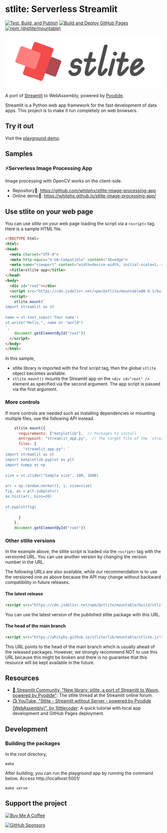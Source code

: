 # stlite: Serverless Streamlit

[![Test, Build, and Publish](https://github.com/whitphx/stlite/actions/workflows/main.yml/badge.svg?branch=main)](https://github.com/whitphx/stlite/actions/workflows/main.yml)
[![Build and Deploy GitHub Pages](https://github.com/whitphx/stlite/actions/workflows/gh-pages.yml/badge.svg)](https://github.com/whitphx/stlite/actions/workflows/gh-pages.yml)
[![npm (@stlite/mountable)](https://img.shields.io/npm/v/@stlite/mountable?label=npm%20%28%40stlite%2Fmountable%29)](https://www.npmjs.com/package/@stlite/mountable)

<img src="./docs/images/logo.svg" style="background: white;" >

A port of [Streamlit](https://streamlit.io/) to WebAssembly, powered by [Pyodide](https://pyodide.org/).

Streamlit is a Python web app framework for the fast development of data apps. This project is to make it run completely on web browsers.

## Try it out

Visit the [playground demo](https://whitphx.github.io/stlite/).

## Samples
### ⚡️Serverless Image Processing App
Image processing with OpenCV works on the client-side.
* Repository📌: https://github.com/whitphx/stlite-image-processing-app
* Online demo🎈: https://whitphx.github.io/stlite-image-processing-app/

## Use stlite on your web page
You can use _stlite_ on your web page loading the script via a `<script>` tag.
Here is a sample HTML file.
```html
<!DOCTYPE html>
<html>
<head>
  <meta charset="UTF-8">
  <meta http-equiv="X-UA-Compatible" content="IE=edge">
  <meta name="viewport" content="width=device-width, initial-scale=1, shrink-to-fit=no">
  <title>stlite app</title>
</head>
<body>
  <div id="root"></div>
  <script src="https://cdn.jsdelivr.net/npm/@stlite/mountable@0.0.1/build/stlite.js"></script>
  <script>
    stlite.mount(`
import streamlit as st

name = st.text_input('Your name')
st.write("Hello,", name or "world")
`,
    document.getElementById("root"))
  </script>
</body>
</html>
```

In this sample,
* stlite library is imported with the first script tag, then the global `stlite` object becomes available.
* `stlite.mount()` mounts the Streamlit app on the `<div id="root" />` element as specified via the second argument. The app script is passed via the first argument.

### More controls

If more controls are needed such as installing dependencies or mounting multiple files, use the following API instead.

```js
    stlite.mount({
      requirements: ["matplotlib"],  // Packages to install
      entrypoint: "streamlit_app.py",  // The target file of the `streamlit run` command
      files: {
        "streamlit_app.py": `
import streamlit as st
import matplotlib.pyplot as plt
import numpy as np

size = st.slider("Sample size", 100, 1000)

arr = np.random.normal(1, 1, size=size)
fig, ax = plt.subplots()
ax.hist(arr, bins=20)

st.pyplot(fig)
`
      }
    },
    document.getElementById("root"))
```

### Other stlite versions
In the example above, the stlite script is loaded via the `<script>` tag with the versioned URL.
You can use another version by changing the version number in the URL.

The following URLs are also available, while our recommendation is to use the versioned one as above because the API may change without backward compatibility in future releases.

#### The latest release
```html
<script src="https://cdn.jsdelivr.net/npm/@stlite/mountable/build/stlite.js"></script>
```
You can use the latest version of the published stlite package with this URL.

#### The head of the main branch
```html
<script src="https://whitphx.github.io/stlite/lib/mountable/stlite.js"></script>
```
This URL points to the head of the main branch which is usually ahead of the released packages. However, we strongly recommend NOT to use this URL because this might be broken and there is no guarantee that this resource will be kept available in the future.

## Resources
* [📖 Streamlit Community, "New library: stlite, a port of Streamlit to Wasm, powered by Pyodide"](https://discuss.streamlit.io/t/new-library-stlite-a-port-of-streamlit-to-wasm-powered-by-pyodide/25556):
  The stlite thread at the Streamlit online forum.
* [📺 YouTube, "Stlite - Streamlit without Server - powered by Pyodide (WebAssembly)", by 1littlecoder](https://youtu.be/VQdktxgbmmg):
  A quick tutorial with local app development and GitHub Pages deployment.

## Development
### Building the packages

In the root directory,
```shell
make
```

After building, you can run the playground app by running the command below. Access http://localhost:5001/
```shell
make serve
```

## Support the project

<a href="https://www.buymeacoffee.com/whitphx" target="_blank"><img src="https://cdn.buymeacoffee.com/buttons/v2/default-yellow.png" alt="Buy Me A Coffee" width="180" height="50" ></a>

[![GitHub Sponsors](https://img.shields.io/github/sponsors/whitphx?label=Sponsor%20me%20on%20GitHub%20Sponsors&style=social)](https://github.com/sponsors/whitphx)

